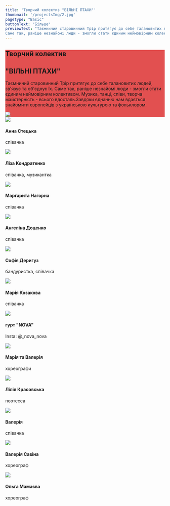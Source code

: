 ```yaml
---
title: 'Творчий колектив "ВІЛЬНІ ПТАХИ"'
thumbnail: '/projectsImg/2.jpg'
pagetype: "Basic"
buttonText: "Бiльше"
previewText: "Таємничий старовинний Трір притягує до себе талановитих людей, зв'язує та об'єднує їх. 
Саме так, раніше незнайомі люди - змогли стати єдиним неймовірним колективом."
---
```


<div class=' m-0 bg-fixed bg-cover'>
    <div style='background-color: rgba(220, 38, 38, 0.8)' class='py-8'>
        <div class='grid lg:grid-cols-2 3xl:gap-16 lg:gap-4 gap-2 mx-auto container px-7'>
        <div class='text-left  flex flex-col justify-center'>
        <h2 class='text-white text-3xl font-bold pt-4'>Творчий колектив</h2>
        <h2 class='uppercase text-4xl text-white font-bold py-4 mb-4'>
"ВІЛЬНІ ПТАХИ"</h2> 
        <p class='text-white py-4 text-xl text-justify'>Таємничий старовинний Трір притягує до себе талановитих людей, зв'язує та об'єднує їх. Саме так, раніше незнайомі люди - змогли стати єдиним неймовірним колективом. 
Музика, танці, співи, творча майстерність - всього вдосталь.Завдяки єднанню нам вдається знайомити європейців з українською культурою та фольклором.</p>
    </div>
    <div class='flex flex-col justify-center relative p-0'>
        <img src='/projectsImg/2.jpg' class='pb-2 md:w-full lg:w-full 3xl:w-full m-auto md:m-0 lg:m-0 3xl:m-0'>
    </div>
    </div>
    </div>
</div>
<div class='grid gap-4 justify-items-center 3xl:grid-cols-4 lg:grid-cols-3 md:grid-cols-2 m-4'>
    <div class='relative'>
        <img src='/aboutImg/ourTeam/e57edb_c4c7b5d8df4d466893f738a7badc7f6c_mv2.jpg'>
        <div class='absolute w-64 h-16 bg-white dark:bg-gray-800 bottom-0'>
            <h4 class='text-2xl p-2 '>Анна Стецька</h4>
            <p class='px-2 pb-2'>
співачка</p>
        </div>
    </div>
    <div class='relative'>
        <img src='/aboutImg/ourTeam/e57edb_edd0dfb565fc4493ac5177df5e1969ef_mv2.jpg'>
        <div class='absolute w-64 h-16 bg-white dark:bg-gray-800 bottom-0'>
            <h4 class='text-2xl p-2 '>Ліза Кондратенко</h4>
            <p class='px-2 pb-2'>
співачка, музикантка</p>
        </div>
    </div>
     <div class='relative'>
        <img src='/projectsImg/margarita_nagorna2.jpg'>
        <div class='absolute w-64 h-16 bg-white dark:bg-gray-800 bottom-0'>
            <h4 class='text-2xl p-2 '>Маргарита Нагорна</h4>
            <p class='px-2 pb-2'>
співачка</p>
        </div>
    </div>
      <div class='relative'>
        <img src='/projectsImg/angelina_dotsenko.jpg'>
        <div class='absolute w-64 h-16 bg-white dark:bg-gray-800 bottom-0'>
            <h4 class='text-2xl p-2 '>Ангеліна Доценко</h4>
            <p class='px-2 pb-2'>
співачка</p>
        </div>
    </div>
      <div class='relative'>
        <img src='/projectsImg/ sofia_derigus.jpg'>
        <div class='absolute w-64 h-16 bg-white dark:bg-gray-800 bottom-0'>
            <h4 class='text-2xl p-2 '>Софія Деригуз </h4>
            <p class='px-2 pb-2'>
бандуристка, співачка</p>
        </div>
    </div>
      <div class='relative'>
        <img src='/projectsImg/maria_kosakova.jpg'>
        <div class='absolute w-64 h-16 bg-white dark:bg-gray-800 bottom-0'>
            <h4 class='text-2xl p-2 '>Марія Козакова</h4>
            <p class='px-2 pb-2'>
співачка</p>
        </div>
    </div>
   <div class='relative'>
        <img src='/projectsImg/nova.jpg'>
        <div class='absolute w-64 h-16 bg-white dark:bg-gray-800 bottom-0'>
            <h4 class='text-2xl p-2 '>гурт "NOVA" </h4>
            <p class='px-2 pb-2'>
Insta: @_nova_nova</p>
        </div>
    </div>
     <div class='relative'>
        <img src='/projectsImg/valeria_maria.jpg'>
        <div class='absolute w-64 h-16 bg-white dark:bg-gray-800 bottom-0'>
            <h4 class='text-2xl p-2 '>Марія та Валерія </h4>
            <p class='px-2 pb-2'>
хореографи</p>
        </div>
    </div>
     <div class='relative'>
        <img src='/projectsImg/lilia_krasovska.jpg'>
        <div class='absolute w-64 h-16 bg-white dark:bg-gray-800 bottom-0'>
            <h4 class='text-2xl p-2 '>Лілія Красовська </h4>
            <p class='px-2 pb-2'>
поэтесса</p>
        </div>
    </div>
     <div class='relative'>
        <img src='/projectsImg/valeria.jpg'>
        <div class='absolute w-64 h-16 bg-white dark:bg-gray-800 bottom-0'>
            <h4 class='text-2xl p-2 '>Валерія </h4>
            <p class='px-2 pb-2'>
співачка</p>
        </div>
    </div>
    <div class='relative'>
        <img src='/aboutImg/ourTeam/e57edb_173d9fccc6ff4ff6ba22de462d892a90_mv2.jpg'>
        <div class='absolute w-64 h-16 bg-white dark:bg-gray-800 bottom-0'>
            <h4 class='text-2xl p-2 '>Валерія Савіна</h4>
            <p class='px-2 pb-2'>
хореограф</p>
        </div>
    </div>
    <div class='relative'>
        <img src='/aboutImg/ourTeam/e57edb_3dc08f9fce1e4134b1ac53b52c20ddca_mv2.jpg'>
        <div class='absolute w-64 h-16 bg-white dark:bg-gray-800 bottom-0'>
            <h4 class='text-2xl p-2 '>Ольга Мамаєва</h4>
            <p class='px-2 pb-2'>
хореограф</p>
        </div>
    </div>
</div>
     
